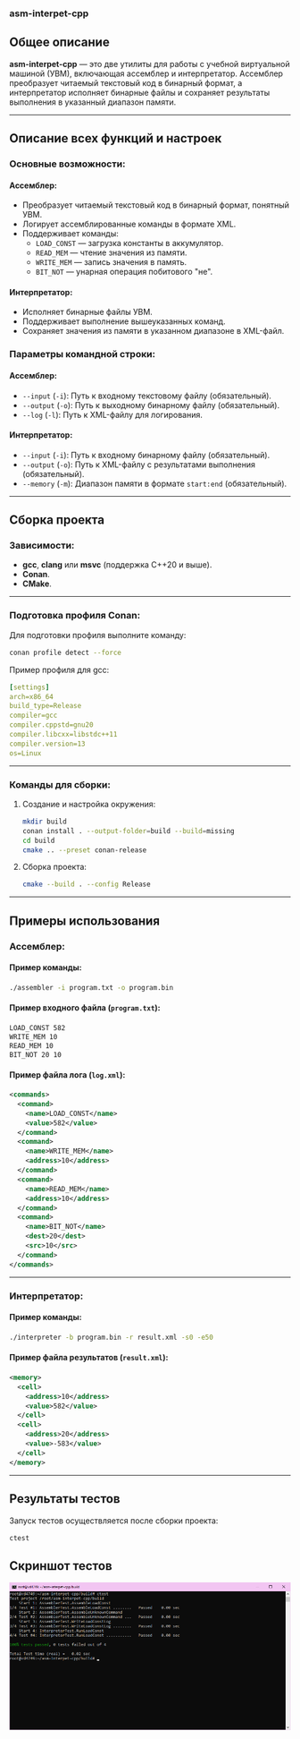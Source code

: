 ### asm-interpet-cpp

## Общее описание
**asm-interpet-cpp** — это две утилиты для работы с учебной виртуальной машиной (УВМ), включающая ассемблер и интерпретатор. Ассемблер преобразует читаемый текстовый код в бинарный формат, а интерпретатор исполняет бинарные файлы и сохраняет результаты выполнения в указанный диапазон памяти.

---

## Описание всех функций и настроек

### Основные возможности:

#### **Ассемблер**:
- Преобразует читаемый текстовый код в бинарный формат, понятный УВМ.
- Логирует ассемблированные команды в формате XML.
- Поддерживает команды:
  - `LOAD_CONST` — загрузка константы в аккумулятор.
  - `READ_MEM` — чтение значения из памяти.
  - `WRITE_MEM` — запись значения в память.
  - `BIT_NOT` — унарная операция побитового "не".

#### **Интерпретатор**:
- Исполняет бинарные файлы УВМ.
- Поддерживает выполнение вышеуказанных команд.
- Сохраняет значения из памяти в указанном диапазоне в XML-файл.

### Параметры командной строки:

#### Ассемблер:
- `--input` (`-i`): Путь к входному текстовому файлу (обязательный).
- `--output` (`-o`): Путь к выходному бинарному файлу (обязательный).
- `--log` (`-l`): Путь к XML-файлу для логирования.

#### Интерпретатор:
- `--input` (`-i`): Путь к входному бинарному файлу (обязательный).
- `--output` (`-o`): Путь к XML-файлу с результатами выполнения (обязательный).
- `--memory` (`-m`): Диапазон памяти в формате `start:end` (обязательный).

---

## Сборка проекта

### Зависимости:
- **gcc**, **clang** или **msvc** (поддержка C++20 и выше).
- **Conan**.
- **CMake**.

---

### Подготовка профиля Conan:
Для подготовки профиля выполните команду:
```bash
conan profile detect --force
```

Пример профиля для gcc:
```yml
[settings]
arch=x86_64
build_type=Release
compiler=gcc
compiler.cppstd=gnu20
compiler.libcxx=libstdc++11
compiler.version=13
os=Linux
```

---

### Команды для сборки:
1. Создание и настройка окружения:
   ```bash
   mkdir build
   conan install . --output-folder=build --build=missing
   cd build
   cmake .. --preset conan-release
   ```
2. Сборка проекта:
   ```bash
   cmake --build . --config Release
   ```

---

## Примеры использования

### Ассемблер:

#### Пример команды:
```bash
./assembler -i program.txt -o program.bin
```

#### Пример входного файла (`program.txt`):
```text
LOAD_CONST 582
WRITE_MEM 10
READ_MEM 10
BIT_NOT 20 10
```

#### Пример файла лога (`log.xml`):
```xml
<commands>
  <command>
    <name>LOAD_CONST</name>
    <value>582</value>
  </command>
  <command>
    <name>WRITE_MEM</name>
    <address>10</address>
  </command>
  <command>
    <name>READ_MEM</name>
    <address>10</address>
  </command>
  <command>
    <name>BIT_NOT</name>
    <dest>20</dest>
    <src>10</src>
  </command>
</commands>
```

---

### Интерпретатор:

#### Пример команды:
```bash
./interpreter -b program.bin -r result.xml -s0 -e50
```

#### Пример файла результатов (`result.xml`):
```xml
<memory>
  <cell>
    <address>10</address>
    <value>582</value>
  </cell>
  <cell>
    <address>20</address>
    <value>-583</value>
  </cell>
</memory>
```

---

## Результаты тестов

Запуск тестов осуществляется после сборки проекта:
```bash
ctest
```

## Скриншот тестов
![test](screenshots/test.png)